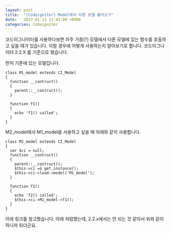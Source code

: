 ```yaml
---
layout: post
title:  "[Codeigniter] Model에서 다른 모델 불러오기"
date:   2017-01-13 13:43:00 +0900
categories: Codeigniter
---
```

코드이그나이터를 사용하다보면 아주 가끔(?) 모델에서 다른 모델에 있는 함수를 호출하고 싶을 때가 있습니다.
이럴 경우에 어떻게 사용하는지 알아보기로 합니다. 코드이그나이터 2.2.X 를 기준으로 했습니다.

먼저 기존에 있는 모델입니다.

```
class M1_model extends CI_Model
{
  function __contruct()
  {
    parent::__contruct();
  }

  function f1()
  {
    echo 'f1() called';
  }
}
```

M2_model에서 M1_model을 사용하고 싶을 때 아래와 같이 사용합니다.

```
class M2_model extends CI_Model
{
  var $ci = null;
  function __contruct()
  {
    parent::__contruct();
    $this->ci =& get_instance();
    $this->ci->load->model('M1_model');
  }

  function f2()
  {
    echo 'f2() called';
    $this->ci->M1_model->f1();
  }
}
```

아래 링크를 참고했습니다. 아래 처럼했는데, 2.2.x에서는 안 되는 것 같아서 위와 같이 하니까 되더군요.
[](http://codeignitertricks.blogspot.kr/2009/10/loading-model-in-another-model-in.html)